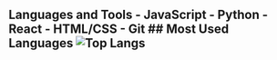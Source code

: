 ## Languages and Tools - JavaScript - Python - React - HTML/CSS - Git ## Most Used Languages ![Top Langs](https://github-readme-stats.vercel.app/api/top-langs/?username=Ahmetdlpr&layout=compact)
